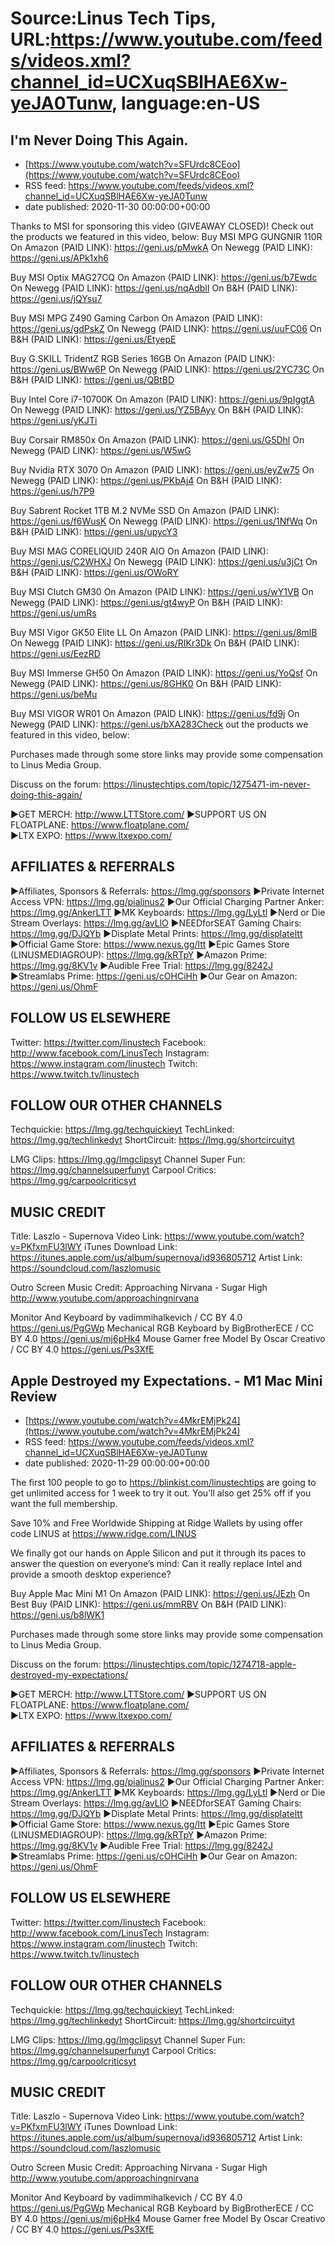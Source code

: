 # Source:Linus Tech Tips, URL:https://www.youtube.com/feeds/videos.xml?channel_id=UCXuqSBlHAE6Xw-yeJA0Tunw, language:en-US

## I'm Never Doing This Again.
 - [https://www.youtube.com/watch?v=SFUrdc8CEoo](https://www.youtube.com/watch?v=SFUrdc8CEoo)
 - RSS feed: https://www.youtube.com/feeds/videos.xml?channel_id=UCXuqSBlHAE6Xw-yeJA0Tunw
 - date published: 2020-11-30 00:00:00+00:00

Thanks to MSI for sponsoring this video (GIVEAWAY CLOSED)! Check out the products we featured in this video, below:
Buy MSI MPG GUNGNIR 110R
On Amazon (PAID LINK): https://geni.us/pMwkA
On Newegg (PAID LINK): https://geni.us/APk1xh6

Buy MSI Optix MAG27CQ
On Amazon (PAID LINK): https://geni.us/b7Ewdc
On Newegg (PAID LINK): https://geni.us/nqAdblI
On B&H (PAID LINK): https://geni.us/jQYsu7

Buy MSI MPG Z490 Gaming Carbon
On Amazon (PAID LINK): https://geni.us/gdPskZ
On Newegg (PAID LINK): https://geni.us/uuFC06
On B&H (PAID LINK): https://geni.us/EtyepE

Buy G.SKILL TridentZ RGB Series 16GB
On Amazon (PAID LINK): https://geni.us/BWw6P
On Newegg (PAID LINK): https://geni.us/2YC73C
On B&H (PAID LINK): https://geni.us/QBtBD

Buy Intel Core i7-10700K
On Amazon (PAID LINK): https://geni.us/9pIggtA
On Newegg (PAID LINK): https://geni.us/YZ5BAyy
On B&H (PAID LINK): https://geni.us/yKJTi

Buy Corsair RM850x
On Amazon (PAID LINK): https://geni.us/G5Dhl
On Newegg (PAID LINK): https://geni.us/W5wG

Buy Nvidia RTX 3070
On Amazon (PAID LINK): https://geni.us/eyZw75
On Newegg (PAID LINK): https://geni.us/PKbAj4
On B&H (PAID LINK): https://geni.us/h7P9

Buy Sabrent Rocket 1TB M.2 NVMe SSD
On Amazon (PAID LINK): https://geni.us/f6WusK
On Newegg (PAID LINK): https://geni.us/1NfWq
On B&H (PAID LINK): https://geni.us/upycY3

Buy MSI MAG CORELIQUID 240R AIO
On Amazon (PAID LINK): https://geni.us/C2WHXJ
On Newegg (PAID LINK): https://geni.us/u3jCt
On B&H (PAID LINK): https://geni.us/OWoRY

Buy MSI Clutch GM30
On Amazon (PAID LINK): https://geni.us/wY1VB
On Newegg (PAID LINK): https://geni.us/gt4wyP
On B&H (PAID LINK): https://geni.us/umRs

Buy MSI Vigor GK50 Elite LL
On Amazon (PAID LINK): https://geni.us/8mlB
On Newegg (PAID LINK): https://geni.us/RIKr3Dk
On B&H (PAID LINK): https://geni.us/EezRD

Buy MSI Immerse GH50
On Amazon (PAID LINK): https://geni.us/YoQsf
On Newegg (PAID LINK): https://geni.us/8GHK0
On B&H (PAID LINK): https://geni.us/beMu

Buy MSI VIGOR WR01
On Amazon (PAID LINK): https://geni.us/fd9j
On Newegg (PAID LINK): https://geni.us/bXA283Check out the products we featured in this video, below:

Purchases made through some store links may provide some compensation to Linus Media Group.

Discuss on the forum: https://linustechtips.com/topic/1275471-im-never-doing-this-again/


►GET MERCH: http://www.LTTStore.com/
►SUPPORT US ON FLOATPLANE: https://www.floatplane.com/  
►LTX EXPO: https://www.ltxexpo.com/   

AFFILIATES & REFERRALS
---------------------------------------------------
►Affiliates, Sponsors & Referrals: https://lmg.gg/sponsors
►Private Internet Access VPN: https://lmg.gg/pialinus2
►Our Official Charging Partner Anker: https://lmg.gg/AnkerLTT
►MK Keyboards: https://lmg.gg/LyLtl
►Nerd or Die Stream Overlays: https://lmg.gg/avLlO
►NEEDforSEAT Gaming Chairs: https://lmg.gg/DJQYb
►Displate Metal Prints: https://lmg.gg/displateltt
►Official Game Store: https://www.nexus.gg/ltt
►Epic Games Store (LINUSMEDIAGROUP): https://lmg.gg/kRTpY
►Amazon Prime: https://lmg.gg/8KV1v
►Audible Free Trial: https://lmg.gg/8242J
►Streamlabs Prime: https://geni.us/cOHCiHh
►Our Gear on Amazon: https://geni.us/OhmF

FOLLOW US ELSEWHERE
---------------------------------------------------  
Twitter: https://twitter.com/linustech
Facebook: http://www.facebook.com/LinusTech
Instagram: https://www.instagram.com/linustech
Twitch: https://www.twitch.tv/linustech

FOLLOW OUR OTHER CHANNELS
---------------------------------------------------  
Techquickie: https://lmg.gg/techquickieyt
TechLinked: https://lmg.gg/techlinkedyt
ShortCircuit: https://lmg.gg/shortcircuityt

LMG Clips: https://lmg.gg/lmgclipsyt
Channel Super Fun: https://lmg.gg/channelsuperfunyt
Carpool Critics: https://lmg.gg/carpoolcriticsyt

MUSIC CREDIT
---------------------------------------------------  
Title: Laszlo - Supernova
Video Link: https://www.youtube.com/watch?v=PKfxmFU3lWY
iTunes Download Link: https://itunes.apple.com/us/album/supernova/id936805712
Artist Link: https://soundcloud.com/laszlomusic

Outro Screen Music Credit: Approaching Nirvana - Sugar High http://www.youtube.com/approachingnirvana

Monitor And Keyboard by vadimmihalkevich / CC BY 4.0  https://geni.us/PgGWp
Mechanical RGB Keyboard by BigBrotherECE / CC BY 4.0 https://geni.us/mj6pHk4
Mouse Gamer free Model By Oscar Creativo / CC BY 4.0 https://geni.us/Ps3XfE

## Apple Destroyed my Expectations. - M1 Mac Mini Review
 - [https://www.youtube.com/watch?v=4MkrEMjPk24](https://www.youtube.com/watch?v=4MkrEMjPk24)
 - RSS feed: https://www.youtube.com/feeds/videos.xml?channel_id=UCXuqSBlHAE6Xw-yeJA0Tunw
 - date published: 2020-11-29 00:00:00+00:00

The first 100 people to go to https://blinkist.com/linustechtips are going to get unlimited access for 1 week to try it out. You’ll also get 25% off if you want the full membership.

Save 10% and Free Worldwide Shipping at Ridge Wallets by using offer code LINUS at https://www.ridge.com/LINUS

We finally got our hands on Apple Silicon and put it through its paces to answer the question on everyone’s mind: Can it really replace Intel and provide a smooth desktop experience?

Buy Apple Mac Mini M1
On Amazon (PAID LINK): https://geni.us/JEzh
On Best Buy (PAID LINK): https://geni.us/mmRBV
On B&H (PAID LINK): https://geni.us/b8lWK1

Purchases made through some store links may provide some compensation to Linus Media Group.

Discuss on the forum: https://linustechtips.com/topic/1274718-apple-destroyed-my-expectations/


►GET MERCH: http://www.LTTStore.com/
►SUPPORT US ON FLOATPLANE: https://www.floatplane.com/  
►LTX EXPO: https://www.ltxexpo.com/   

AFFILIATES & REFERRALS
---------------------------------------------------
►Affiliates, Sponsors & Referrals: https://lmg.gg/sponsors
►Private Internet Access VPN: https://lmg.gg/pialinus2
►Our Official Charging Partner Anker: https://lmg.gg/AnkerLTT
►MK Keyboards: https://lmg.gg/LyLtl
►Nerd or Die Stream Overlays: https://lmg.gg/avLlO
►NEEDforSEAT Gaming Chairs: https://lmg.gg/DJQYb
►Displate Metal Prints: https://lmg.gg/displateltt
►Official Game Store: https://www.nexus.gg/ltt
►Epic Games Store (LINUSMEDIAGROUP): https://lmg.gg/kRTpY
►Amazon Prime: https://lmg.gg/8KV1v
►Audible Free Trial: https://lmg.gg/8242J
►Streamlabs Prime: https://geni.us/cOHCiHh
►Our Gear on Amazon: https://geni.us/OhmF

FOLLOW US ELSEWHERE
---------------------------------------------------  
Twitter: https://twitter.com/linustech
Facebook: http://www.facebook.com/LinusTech
Instagram: https://www.instagram.com/linustech
Twitch: https://www.twitch.tv/linustech

FOLLOW OUR OTHER CHANNELS
---------------------------------------------------  
Techquickie: https://lmg.gg/techquickieyt
TechLinked: https://lmg.gg/techlinkedyt
ShortCircuit: https://lmg.gg/shortcircuityt

LMG Clips: https://lmg.gg/lmgclipsyt
Channel Super Fun: https://lmg.gg/channelsuperfunyt
Carpool Critics: https://lmg.gg/carpoolcriticsyt

MUSIC CREDIT
---------------------------------------------------  
Title: Laszlo - Supernova
Video Link: https://www.youtube.com/watch?v=PKfxmFU3lWY
iTunes Download Link: https://itunes.apple.com/us/album/supernova/id936805712
Artist Link: https://soundcloud.com/laszlomusic

Outro Screen Music Credit: Approaching Nirvana - Sugar High http://www.youtube.com/approachingnirvana

Monitor And Keyboard by vadimmihalkevich / CC BY 4.0  https://geni.us/PgGWp
Mechanical RGB Keyboard by BigBrotherECE / CC BY 4.0 https://geni.us/mj6pHk4
Mouse Gamer free Model By Oscar Creativo / CC BY 4.0 https://geni.us/Ps3XfE

